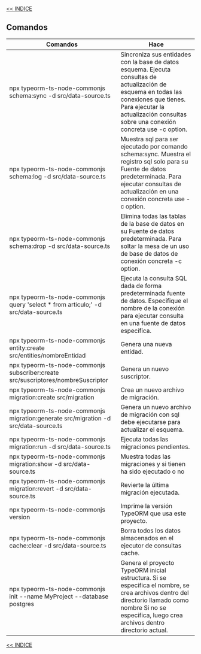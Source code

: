 [<< INDICE](../../README.md)
## Comandos
| **Comandos**                                       | **Hace**                                                                                                                                                                                                                       |
|----------------------------------------------------|--------------------------------------------------------------------------------------------------------------------------------------------------------------------------------------------------------------------------------|
| npx typeorm-ts-node-commonjs schema:sync -d src/data-source.ts               | Sincroniza sus entidades con la base de datos esquema.  Ejecuta consultas de actualización de esquema en todas las conexiones que tienes.  Para ejecutar la actualización consultas sobre una conexión concreta use -c option. |
| npx typeorm-ts-node-commonjs schema:log -d src/data-source.ts                 | Muestra sql para ser ejecutado por comando schema:sync.  Muestra el registro sql solo para su Fuente de datos predeterminada.  Para ejecutar consultas de actualización en una conexión concreta use -c option.                |
| npx typeorm-ts-node-commonjs schema:drop -d src/data-source.ts                | Elimina todas las tablas de la base de datos en su Fuente de datos predeterminada. Para soltar la mesa de un uso de base de datos de conexión concreta -c option.                                                              |
| npx typeorm-ts-node-commonjs query 'select * from articulo;' -d src/data-source.ts           | Ejecuta la consulta SQL dada de forma predeterminada fuente de datos. Especifique el nombre de la conexión para ejecutar consulta en una fuente de datos específica.                                                           |
| npx typeorm-ts-node-commonjs entity:create src/entities/nombreEntidad   | Genera una nueva entidad.                                                                                                                                                                                                      |
| npx typeorm-ts-node-commonjs subscriber:create src/suscriptores/nombreSuscriptor  | Genera un nuevo suscriptor.                                                                                                                                                                                                    |
| npx typeorm-ts-node-commonjs migration:create src/migration   | Crea un nuevo archivo de migración.                                                                                                                                                                                            |
| npx typeorm-ts-node-commonjs migration:generate src/migration -d src/data-source.ts | Genera un nuevo archivo de migración con sql debe ejecutarse  para actualizar el esquema.                                                                                                                                      |
| npx typeorm-ts-node-commonjs migration:run -d src/data-source.ts | Ejecuta todas las migraciones pendientes.                                                                                                                                                                                      |
| npx typeorm-ts-node-commonjs migration:show -d src/data-source.ts | Muestra todas las migraciones y si tienen ha sido ejecutado o no                                                                                                                                                               |
| npx typeorm-ts-node-commonjs migration:revert -d src/data-source.ts | Revierte la última migración ejecutada.                                                                                                                                                                                        |
| npx typeorm-ts-node-commonjs version | Imprime la versión TypeORM que usa este proyecto.                                                                                                                                                                              |
| npx typeorm-ts-node-commonjs cache:clear -d src/data-source.ts | Borra todos los datos almacenados en el ejecutor de consultas cache.                                                                                                                                                           |
| npx typeorm-ts-node-commonjs init --name MyProject --database postgres | Genera el proyecto TypeORM inicial estructura.  Si se especifica el nombre, se crea archivos dentro del directorio llamado como nombre Si no se especifica, luego crea archivos dentro directorio actual.                      |

[<< INDICE](../../README.md)
